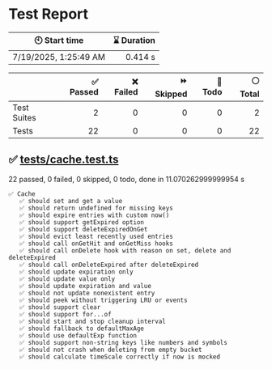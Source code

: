# Test Report

| 🕙 Start time | ⌛ Duration |
| --- | ---: |
| 7/19/2025, 1:25:49 AM | 0.414 s |

| | ✅ Passed | ❌ Failed | ⏩ Skipped | 🚧 Todo | ⚪ Total |
| --- | ---: | ---: | ---: | ---: | ---: |
|Test Suites|2|0|0|0|2|
|Tests|22|0|0|0|22|

## ✅ <a id="file0" href="#file0">tests/cache.test.ts</a>

22 passed, 0 failed, 0 skipped, 0 todo, done in 11.070262999999954 s

```
✅ Cache
   ✅ should set and get a value
   ✅ should return undefined for missing keys
   ✅ should expire entries with custom now()
   ✅ should support getExpired option
   ✅ should support deleteExpiredOnGet
   ✅ should evict least recently used entries
   ✅ should call onGetHit and onGetMiss hooks
   ✅ should call onDelete hook with reason on set, delete and deleteExpired
   ✅ should call onDeleteExpired after deleteExpired
   ✅ should update expiration only
   ✅ should update value only
   ✅ should update expiration and value
   ✅ should not update nonexistent entry
   ✅ should peek without triggering LRU or events
   ✅ should support clear
   ✅ should support for...of
   ✅ should start and stop cleanup interval
   ✅ should fallback to defaultMaxAge
   ✅ should use defaultExp function
   ✅ should support non-string keys like numbers and symbols
   ✅ should not crash when deleting from empty bucket
   ✅ should calculate timeScale correctly if now is mocked
```
